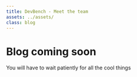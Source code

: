 ```yaml
---
title: DevBench - Meet the team
assets: ../assets/
class: blog 
---
```


# Blog coming soon

You will have to wait patiently for all the cool things